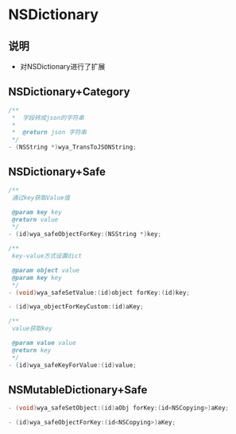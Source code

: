 # NSDictionary

## 说明
- 对NSDictionary进行了扩展

## NSDictionary+Category

```objective-c
/**
 *  字段转成json的字符串
 *
 *  @return json 字符串
 */
- (NSString *)wya_TransToJSONString;
```

## NSDictionary+Safe

```objective-c
/**
 通过key获取Value值

 @param key key
 @return value
 */
- (id)wya_safeObjectForKey:(NSString *)key;

/**
 key-value方式设置dict

 @param object value
 @param key key
 */
- (void)wya_safeSetValue:(id)object forKey:(id)key;

- (id)wya_objectForKeyCustom:(id)aKey;

/**
 value获取key

 @param value value
 @return key
 */
- (id)wya_safeKeyForValue:(id)value;
```

## NSMutableDictionary+Safe

```objective-c
- (void)wya_safeSetObject:(id)aObj forKey:(id<NSCopying>)aKey;

- (id)wya_safeObjectForKey:(id<NSCopying>)aKey;
```

